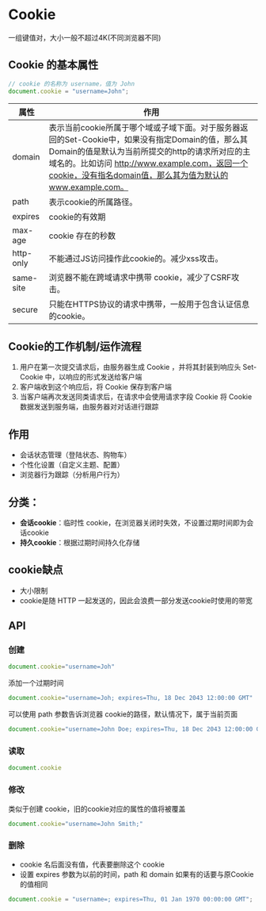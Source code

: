 # Cookie
一组键值对，大小一般不超过4K(不同浏览器不同)

## Cookie 的基本属性
```js
// cookie 的名称为 username，值为 John
document.cookie = "username=John";
```

属性|作用
--|--
domain | 表示当前cookie所属于哪个域或子域下面。对于服务器返回的Set-Cookie中，如果没有指定Domain的值，那么其Domain的值是默认为当前所提交的http的请求所对应的主域名的。比如访问 http://www.example.com，返回一个cookie，没有指名domain值，那么其为值为默认的www.example.com。
path | 表示cookie的所属路径。
expires | cookie的有效期
max-age | cookie 存在的秒数
http-only | 不能通过JS访问操作此cookie的。减少xss攻击。
same-site | 浏览器不能在跨域请求中携带 cookie，减少了CSRF攻击。
secure | 只能在HTTPS协议的请求中携带，一般用于包含认证信息的cookie。

## Cookie的工作机制/运作流程
1. 用户在第一次提交请求后，由服务器生成 Cookie ，并将其封装到响应头 Set-Cookie 中，以响应的形式发送给客户端
2. 客户端收到这个响应后，将 Cookie 保存到客户端
3. 当客户端再次发送同类请求后，在请求中会使用请求字段 Cookie 将 Cookie 数据发送到服务端，由服务器对对话进行跟踪

## 作用
- 会话状态管理（登陆状态、购物车）
- 个性化设置（自定义主题、配置）
- 浏览器行为跟踪（分析用户行为）

## 分类：
- **会话cookie**：临时性 cookie，在浏览器关闭时失效，不设置过期时间即为会话cookie
- **持久cookie**：根据过期时间持久化存储

## cookie缺点
- 大小限制
- cookie是随 HTTP 一起发送的，因此会浪费一部分发送cookie时使用的带宽

## API
### 创建
```js
document.cookie="username=Joh"
```
添加一个过期时间
```js
document.cookie="username=Joh; expires=Thu, 18 Dec 2043 12:00:00 GMT"
```
可以使用 path 参数告诉浏览器 cookie的路径，默认情况下，属于当前页面
```js
document.cookie="username=John Doe; expires=Thu, 18 Dec 2043 12:00:00 GMT; path=/";
```
### 读取 
```js
document.cookie
```
### 修改
类似于创建 cookie，旧的cookie对应的属性的值将被覆盖
```js
document.cookie="username=John Smith;" 
```
### 删除
- cookie 名后面没有值，代表要删除这个 cookie
- 设置 expires 参数为以前的时间，path 和 domain 如果有的话要与原Cookie的值相同
```js
document.cookie = "username=; expires=Thu, 01 Jan 1970 00:00:00 GMT";
```

